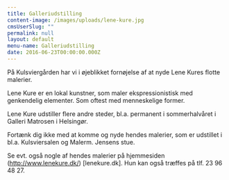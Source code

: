 ```yaml
---
title: Galleriudstilling
content-image: /images/uploads/lene-kure.jpg
cmsUserSlug: ""
permalink: null
layout: default
menu-name: Galleriudstilling
date: 2016-06-23T00:00:00.000Z
---
```


På Kulsviergården har vi i øjeblikket fornøjelse af at nyde Lene Kures flotte malerier.

Lene Kure er en lokal kunstner, som maler ekspressionistisk med genkendelig elementer. Som oftest med menneskelige former.

Lene Kure udstiller flere andre steder, bl.a. permanent i sommerhalvåret i Galleri Matrosen i Helsingør.

Fortænk dig ikke med at komme og nyde hendes malerier, som er udstillet i bl.a. Kulsviersalen og Malerm. Jensens stue.

Se evt. også nogle af hendes malerier på hjemmesiden (http://www.lenekure.dk/) [lenekure.dk]. Hun kan også træffes på tlf. 23 96 48 27.